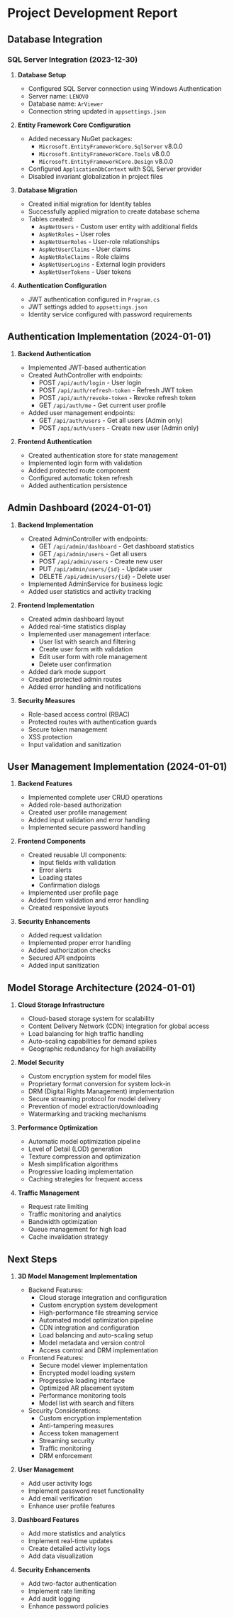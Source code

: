 # Project Development Report

## Database Integration

### SQL Server Integration (2023-12-30)

1. **Database Setup**
   - Configured SQL Server connection using Windows Authentication
   - Server name: `LENOVO`
   - Database name: `ArViewer`
   - Connection string updated in `appsettings.json`

2. **Entity Framework Core Configuration**
   - Added necessary NuGet packages:
     - `Microsoft.EntityFrameworkCore.SqlServer` v8.0.0
     - `Microsoft.EntityFrameworkCore.Tools` v8.0.0
     - `Microsoft.EntityFrameworkCore.Design` v8.0.0
   - Configured `ApplicationDbContext` with SQL Server provider
   - Disabled invariant globalization in project files

3. **Database Migration**
   - Created initial migration for Identity tables
   - Successfully applied migration to create database schema
   - Tables created:
     - `AspNetUsers` - Custom user entity with additional fields
     - `AspNetRoles` - User roles
     - `AspNetUserRoles` - User-role relationships
     - `AspNetUserClaims` - User claims
     - `AspNetRoleClaims` - Role claims
     - `AspNetUserLogins` - External login providers
     - `AspNetUserTokens` - User tokens

4. **Authentication Configuration**
   - JWT authentication configured in `Program.cs`
   - JWT settings added to `appsettings.json`
   - Identity service configured with password requirements

## Authentication Implementation (2024-01-01)

1. **Backend Authentication**
   - Implemented JWT-based authentication
   - Created AuthController with endpoints:
     - POST `/api/auth/login` - User login
     - POST `/api/auth/refresh-token` - Refresh JWT token
     - POST `/api/auth/revoke-token` - Revoke refresh token
     - GET `/api/auth/me` - Get current user profile
   - Added user management endpoints:
     - GET `/api/auth/users` - Get all users (Admin only)
     - POST `/api/auth/users` - Create new user (Admin only)

2. **Frontend Authentication**
   - Created authentication store for state management
   - Implemented login form with validation
   - Added protected route component
   - Configured automatic token refresh
   - Added authentication persistence

## Admin Dashboard (2024-01-01)

1. **Backend Implementation**
   - Created AdminController with endpoints:
     - GET `/api/admin/dashboard` - Get dashboard statistics
     - GET `/api/admin/users` - Get all users
     - POST `/api/admin/users` - Create new user
     - PUT `/api/admin/users/{id}` - Update user
     - DELETE `/api/admin/users/{id}` - Delete user
   - Implemented AdminService for business logic
   - Added user statistics and activity tracking

2. **Frontend Implementation**
   - Created admin dashboard layout
   - Added real-time statistics display
   - Implemented user management interface:
     - User list with search and filtering
     - Create user form with validation
     - Edit user form with role management
     - Delete user confirmation
   - Added dark mode support
   - Created protected admin routes
   - Added error handling and notifications

3. **Security Measures**
   - Role-based access control (RBAC)
   - Protected routes with authentication guards
   - Secure token management
   - XSS protection
   - Input validation and sanitization

## User Management Implementation (2024-01-01)

1. **Backend Features**
   - Implemented complete user CRUD operations
   - Added role-based authorization
   - Created user profile management
   - Added input validation and error handling
   - Implemented secure password handling

2. **Frontend Components**
   - Created reusable UI components:
     - Input fields with validation
     - Error alerts
     - Loading states
     - Confirmation dialogs
   - Implemented user profile page
   - Added form validation and error handling
   - Created responsive layouts

3. **Security Enhancements**
   - Added request validation
   - Implemented proper error handling
   - Added authorization checks
   - Secured API endpoints
   - Added input sanitization

## Model Storage Architecture (2024-01-01)

1. **Cloud Storage Infrastructure**
   - Cloud-based storage system for scalability
   - Content Delivery Network (CDN) integration for global access
   - Load balancing for high traffic handling
   - Auto-scaling capabilities for demand spikes
   - Geographic redundancy for high availability

2. **Model Security**
   - Custom encryption system for model files
   - Proprietary format conversion for system lock-in
   - DRM (Digital Rights Management) implementation
   - Secure streaming protocol for model delivery
   - Prevention of model extraction/downloading
   - Watermarking and tracking mechanisms

3. **Performance Optimization**
   - Automatic model optimization pipeline
   - Level of Detail (LOD) generation
   - Texture compression and optimization
   - Mesh simplification algorithms
   - Progressive loading implementation
   - Caching strategies for frequent access

4. **Traffic Management**
   - Request rate limiting
   - Traffic monitoring and analytics
   - Bandwidth optimization
   - Queue management for high load
   - Cache invalidation strategy

## Next Steps

1. **3D Model Management Implementation**
   - Backend Features:
     - Cloud storage integration and configuration
     - Custom encryption system development
     - High-performance file streaming service
     - Automated model optimization pipeline
     - CDN integration and configuration
     - Load balancing and auto-scaling setup
     - Model metadata and version control
     - Access control and DRM implementation
   - Frontend Features:
     - Secure model viewer implementation
     - Encrypted model loading system
     - Progressive loading interface
     - Optimized AR placement system
     - Performance monitoring tools
     - Model list with search and filters
   - Security Considerations:
     - Custom encryption implementation
     - Anti-tampering measures
     - Access token management
     - Streaming security
     - Traffic monitoring
     - DRM enforcement

2. **User Management**
   - Add user activity logs
   - Implement password reset functionality
   - Add email verification
   - Enhance user profile features

3. **Dashboard Features**
   - Add more statistics and analytics
   - Implement real-time updates
   - Create detailed activity logs
   - Add data visualization

4. **Security Enhancements**
   - Add two-factor authentication
   - Implement rate limiting
   - Add audit logging
   - Enhance password policies 